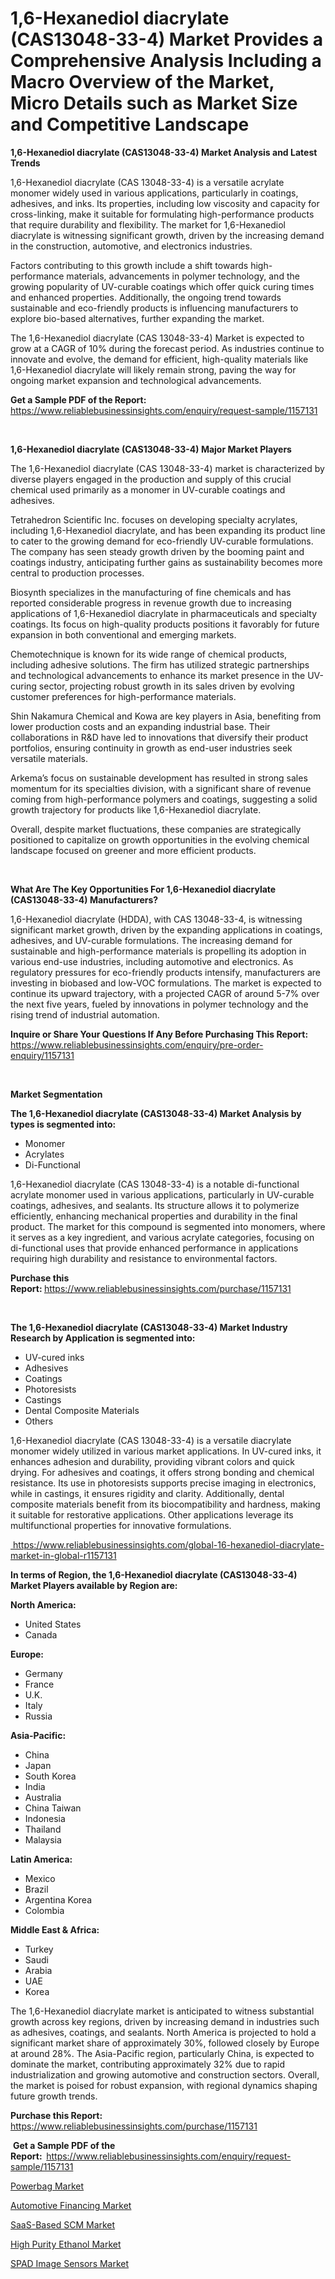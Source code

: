 <p><h1>1,6-Hexanediol diacrylate (CAS13048-33-4) Market Provides a Comprehensive Analysis Including a Macro Overview of the Market, Micro Details such as Market Size and Competitive Landscape</h1></p><p><strong>1,6-Hexanediol diacrylate (CAS13048-33-4) Market Analysis and Latest Trends</strong></p>
<p><p>1,6-Hexanediol diacrylate (CAS 13048-33-4) is a versatile acrylate monomer widely used in various applications, particularly in coatings, adhesives, and inks. Its properties, including low viscosity and capacity for cross-linking, make it suitable for formulating high-performance products that require durability and flexibility. The market for 1,6-Hexanediol diacrylate is witnessing significant growth, driven by the increasing demand in the construction, automotive, and electronics industries.</p><p>Factors contributing to this growth include a shift towards high-performance materials, advancements in polymer technology, and the growing popularity of UV-curable coatings which offer quick curing times and enhanced properties. Additionally, the ongoing trend towards sustainable and eco-friendly products is influencing manufacturers to explore bio-based alternatives, further expanding the market.</p><p>The 1,6-Hexanediol diacrylate (CAS 13048-33-4) Market is expected to grow at a CAGR of 10% during the forecast period. As industries continue to innovate and evolve, the demand for efficient, high-quality materials like 1,6-Hexanediol diacrylate will likely remain strong, paving the way for ongoing market expansion and technological advancements.</p></p>
<p><strong>Get a Sample PDF of the Report:&nbsp;</strong> <a href="https://www.reliablebusinessinsights.com/enquiry/request-sample/1157131?utm_campaign=41&utm_medium=2&utm_source=Github&utm_content=ia&utm_term=05122024&utm_id=16-hexanediol-diacrylate-cas13048-33-4">https://www.reliablebusinessinsights.com/enquiry/request-sample/1157131</a></p>
<p>&nbsp;</p>
<p><strong>1,6-Hexanediol diacrylate (CAS13048-33-4) Major Market Players</strong></p>
<p><p>The 1,6-Hexanediol diacrylate (CAS 13048-33-4) market is characterized by diverse players engaged in the production and supply of this crucial chemical used primarily as a monomer in UV-curable coatings and adhesives.</p><p>Tetrahedron Scientific Inc. focuses on developing specialty acrylates, including 1,6-Hexanediol diacrylate, and has been expanding its product line to cater to the growing demand for eco-friendly UV-curable formulations. The company has seen steady growth driven by the booming paint and coatings industry, anticipating further gains as sustainability becomes more central to production processes.</p><p>Biosynth specializes in the manufacturing of fine chemicals and has reported considerable progress in revenue growth due to increasing applications of 1,6-Hexanediol diacrylate in pharmaceuticals and specialty coatings. Its focus on high-quality products positions it favorably for future expansion in both conventional and emerging markets.</p><p>Chemotechnique is known for its wide range of chemical products, including adhesive solutions. The firm has utilized strategic partnerships and technological advancements to enhance its market presence in the UV-curing sector, projecting robust growth in its sales driven by evolving customer preferences for high-performance materials.</p><p>Shin Nakamura Chemical and Kowa are key players in Asia, benefiting from lower production costs and an expanding industrial base. Their collaborations in R&D have led to innovations that diversify their product portfolios, ensuring continuity in growth as end-user industries seek versatile materials.</p><p>Arkema’s focus on sustainable development has resulted in strong sales momentum for its specialties division, with a significant share of revenue coming from high-performance polymers and coatings, suggesting a solid growth trajectory for products like 1,6-Hexanediol diacrylate.</p><p>Overall, despite market fluctuations, these companies are strategically positioned to capitalize on growth opportunities in the evolving chemical landscape focused on greener and more efficient products.</p></p>
<p>&nbsp;</p>
<p><strong>What Are The Key Opportunities For 1,6-Hexanediol diacrylate (CAS13048-33-4) Manufacturers?</strong></p>
<p><p>1,6-Hexanediol diacrylate (HDDA), with CAS 13048-33-4, is witnessing significant market growth, driven by the expanding applications in coatings, adhesives, and UV-curable formulations. The increasing demand for sustainable and high-performance materials is propelling its adoption in various end-use industries, including automotive and electronics. As regulatory pressures for eco-friendly products intensify, manufacturers are investing in biobased and low-VOC formulations. The market is expected to continue its upward trajectory, with a projected CAGR of around 5-7% over the next five years, fueled by innovations in polymer technology and the rising trend of industrial automation.</p></p>
<p><strong>Inquire or Share Your Questions If Any Before Purchasing This Report:</strong> <a href="https://www.reliablebusinessinsights.com/enquiry/pre-order-enquiry/1157131?utm_campaign=41&utm_medium=2&utm_source=Github&utm_content=ia&utm_term=05122024&utm_id=16-hexanediol-diacrylate-cas13048-33-4">https://www.reliablebusinessinsights.com/enquiry/pre-order-enquiry/1157131</a></p>
<p>&nbsp;</p>
<p><strong>Market Segmentation</strong></p>
<p><strong>The 1,6-Hexanediol diacrylate (CAS13048-33-4) Market Analysis by types is segmented into:</strong></p>
<p><ul><li>Monomer</li><li>Acrylates</li><li>Di-Functional</li></ul></p>
<p><p>1,6-Hexanediol diacrylate (CAS 13048-33-4) is a notable di-functional acrylate monomer used in various applications, particularly in UV-curable coatings, adhesives, and sealants. Its structure allows it to polymerize efficiently, enhancing mechanical properties and durability in the final product. The market for this compound is segmented into monomers, where it serves as a key ingredient, and various acrylate categories, focusing on di-functional uses that provide enhanced performance in applications requiring high durability and resistance to environmental factors.</p></p>
<p><strong>Purchase this Report:&nbsp;</strong><a href="https://www.reliablebusinessinsights.com/purchase/1157131?utm_campaign=41&utm_medium=2&utm_source=Github&utm_content=ia&utm_term=05122024&utm_id=16-hexanediol-diacrylate-cas13048-33-4">https://www.reliablebusinessinsights.com/purchase/1157131</a></p>
<p>&nbsp;</p>
<p><strong>The 1,6-Hexanediol diacrylate (CAS13048-33-4) Market Industry Research by Application is segmented into:</strong></p>
<p><ul><li>UV-cured inks</li><li>Adhesives</li><li>Coatings</li><li>Photoresists</li><li>Castings</li><li>Dental Composite Materials</li><li>Others</li></ul></p>
<p><p>1,6-Hexanediol diacrylate (CAS 13048-33-4) is a versatile diacrylate monomer widely utilized in various market applications. In UV-cured inks, it enhances adhesion and durability, providing vibrant colors and quick drying. For adhesives and coatings, it offers strong bonding and chemical resistance. Its use in photoresists supports precise imaging in electronics, while in castings, it ensures rigidity and clarity. Additionally, dental composite materials benefit from its biocompatibility and hardness, making it suitable for restorative applications. Other applications leverage its multifunctional properties for innovative formulations.</p></p>
<p><a href="https://www.reliablebusinessinsights.com/global-16-hexanediol-diacrylate-market-in-global-r1157131?utm_campaign=41&utm_medium=2&utm_source=Github&utm_content=ia&utm_term=05122024&utm_id=16-hexanediol-diacrylate-cas13048-33-4">&nbsp;https://www.reliablebusinessinsights.com/global-16-hexanediol-diacrylate-market-in-global-r1157131</a></p>
<p><strong>In terms of Region, the 1,6-Hexanediol diacrylate (CAS13048-33-4) Market Players available by Region are:</strong></p>
<p>
    <p> <strong> North America: </strong>
        <ul>
            <li>United States</li>
            <li>Canada</li>
        </ul>
        </p> 
    <p> <strong> Europe: </strong>
        <ul>
            <li>Germany</li>
            <li>France</li>
            <li>U.K.</li>
            <li>Italy</li>
            <li>Russia</li>
        </ul>
        </p> 
    <p> <strong> Asia-Pacific: </strong>
        <ul>
            <li>China</li>
            <li>Japan</li>
            <li>South Korea</li>
            <li>India</li>
            <li>Australia</li>
            <li>China Taiwan</li>
            <li>Indonesia</li>
            <li>Thailand</li>
            <li>Malaysia</li>
        </ul>
        </p> 
    <p> <strong> Latin America: </strong>
        <ul>
            <li>Mexico</li>
            <li>Brazil</li>
            <li>Argentina Korea</li>
            <li>Colombia</li>
        </ul>
        </p> 
    <p> <strong> Middle East & Africa: </strong>
        <ul>
            <li>Turkey</li>
            <li>Saudi</li>
            <li>Arabia</li>
            <li>UAE</li>
            <li>Korea</li>
        </ul>
    </p>
    </p>
<p><p>The 1,6-Hexanediol diacrylate market is anticipated to witness substantial growth across key regions, driven by increasing demand in industries such as adhesives, coatings, and sealants. North America is projected to hold a significant market share of approximately 30%, followed closely by Europe at around 28%. The Asia-Pacific region, particularly China, is expected to dominate the market, contributing approximately 32% due to rapid industrialization and growing automotive and construction sectors. Overall, the market is poised for robust expansion, with regional dynamics shaping future growth trends.</p></p>
<p><strong>Purchase this Report: </strong><a href="https://www.reliablebusinessinsights.com/purchase/1157131?utm_campaign=41&utm_medium=2&utm_source=Github&utm_content=ia&utm_term=05122024&utm_id=16-hexanediol-diacrylate-cas13048-33-4">https://www.reliablebusinessinsights.com/purchase/1157131</a></p>
<p>&nbsp;<strong>Get a Sample PDF of the Report:&nbsp;&nbsp;</strong><a href="https://www.reliablebusinessinsights.com/enquiry/request-sample/1157131?utm_campaign=41&utm_medium=2&utm_source=Github&utm_content=ia&utm_term=05122024&utm_id=16-hexanediol-diacrylate-cas13048-33-4">https://www.reliablebusinessinsights.com/enquiry/request-sample/1157131</a></p>
<p><strong></strong></p>
<p><p><a href="https://github.com/nicoletavirag/Market-Research-Report-List-5/blob/main/powerbag-market.md?utm_campaign=41&utm_medium=2&utm_source=Github&utm_content=ia&utm_term=05122024&utm_id=16-hexanediol-diacrylate-cas13048-33-4">Powerbag Market</a></p><p><a href="https://www.linkedin.com/pulse/whats-powering-automotive-financing-market-growth-insights-hnwkf?utm_campaign=41&utm_medium=2&utm_source=Github&utm_content=ia&utm_term=05122024&utm_id=16-hexanediol-diacrylate-cas13048-33-4">Automotive Financing Market</a></p><p><a href="https://www.linkedin.com/pulse/saas-based-scm-industry-outlook-20242031-revenue-growth-market-mx8gf?utm_campaign=41&utm_medium=2&utm_source=Github&utm_content=ia&utm_term=05122024&utm_id=16-hexanediol-diacrylate-cas13048-33-4">SaaS-Based SCM Market</a></p><p><a href="https://issuu.com/reportprime-2/docs/high-purity-ethanol-market-size-2030.pptx?utm_campaign=41&utm_medium=2&utm_source=Github&utm_content=ia&utm_term=05122024&utm_id=16-hexanediol-diacrylate-cas13048-33-4">High Purity Ethanol Market</a></p><p><a href="https://issuu.com/reportprime-2/docs/spad-image-sensors-market-size-2030.pptx?utm_campaign=41&utm_medium=2&utm_source=Github&utm_content=ia&utm_term=05122024&utm_id=16-hexanediol-diacrylate-cas13048-33-4">SPAD Image Sensors Market</a></p></p>